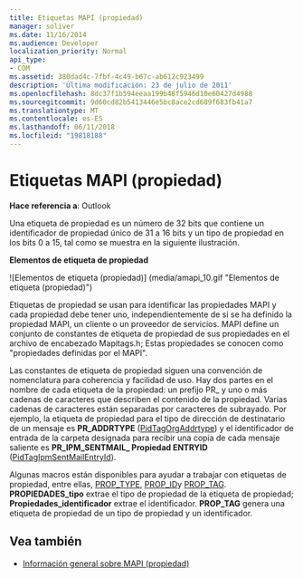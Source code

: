 ```yaml
---
title: Etiquetas MAPI (propiedad)
manager: soliver
ms.date: 11/16/2014
ms.audience: Developer
localization_priority: Normal
api_type:
- COM
ms.assetid: 380dad4c-7fbf-4c49-b67c-ab612c923499
description: 'Última modificación: 23 de julio de 2011'
ms.openlocfilehash: 8dc37f1b594eeaa199b48f5946d10e60427d4988
ms.sourcegitcommit: 9d60cd82b5413446e5bc8ace2cd689f683fb41a7
ms.translationtype: MT
ms.contentlocale: es-ES
ms.lasthandoff: 06/11/2018
ms.locfileid: "19818188"
---
```

# <a name="mapi-property-tags"></a>Etiquetas MAPI (propiedad)
  
**Hace referencia a**: Outlook 
  
Una etiqueta de propiedad es un número de 32 bits que contiene un identificador de propiedad único de 31 a 16 bits y un tipo de propiedad en los bits 0 a 15, tal como se muestra en la siguiente ilustración. 
  
**Elementos de etiqueta de propiedad**
  
![Elementos de etiqueta (propiedad)] (media/amapi_10.gif "Elementos de etiqueta (propiedad)")
  
Etiquetas de propiedad se usan para identificar las propiedades MAPI y cada propiedad debe tener uno, independientemente de si se ha definido la propiedad MAPI, un cliente o un proveedor de servicios. MAPI define un conjunto de constantes de etiqueta de propiedad de sus propiedades en el archivo de encabezado Mapitags.h; Estas propiedades se conocen como "propiedades definidas por el MAPI". 
  
Las constantes de etiqueta de propiedad siguen una convención de nomenclatura para coherencia y facilidad de uso. Hay dos partes en el nombre de cada etiqueta de la propiedad: un prefijo PR_ y uno o más cadenas de caracteres que describen el contenido de la propiedad. Varias cadenas de caracteres están separadas por caracteres de subrayado. Por ejemplo, la etiqueta de propiedad para el tipo de dirección de destinatario de un mensaje es **PR\_ADDRTYPE** ([PidTagOrgAddrtype](http://msdn.microsoft.com/library/d40b5707-e4d5-4746-88d4-8616a3789789%28Office.15%29.aspx)) y el identificador de entrada de la carpeta designada para recibir una copia de cada mensaje saliente es **PR_IPM_SENTMAIL_ Propiedad ENTRYID** ([PidTagIpmSentMailEntryId](pidtagipmsentmailentryid-canonical-property.md)).
  
Algunas macros están disponibles para ayudar a trabajar con etiquetas de propiedad, entre ellas, [PROP_TYPE](prop_type.md), [PROP_ID](prop_id.md)y [PROP_TAG](prop_tag.md). **PROPIEDADES\_tipo** extrae el tipo de propiedad de la etiqueta de propiedad; **Propiedades\_identificador** extrae el identificador. **PROP_TAG** genera una etiqueta de propiedad de un tipo de propiedad y un identificador. 
  
## <a name="see-also"></a>Vea también

- [Información general sobre MAPI (propiedad)](mapi-property-overview.md)

